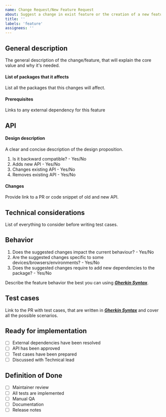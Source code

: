 ```yaml
---
name: Change Request/New Feature Request
about: Suggest a change in exist feature or the creation of a new feature
title: ''
labels: 'feature'
assignees: ''
---
```


## General description
The general description of the change/feature, that will explain the core value and why it's needed.

#### List of packages that it affects
List all the packages that this changes will affect.

#### Prerequisites
Links to any external dependency for this feature

## API

#### Design description

A clear and concise description of the design proposition.

1. Is it backward compatible? - Yes/No
2. Adds new API - Yes/No
3. Changes existing API - Yes/No
4. Removes existing API - Yes/No

#### Changes

Provide link to a PR or code snippet of old and new API.

## Technical considerations

List of everything to consider before writing test cases.

## Behavior

1. Does the suggested changes impact the current behaviour? - Yes/No 
    <!-- If yes, specify which behaviour will be changed and how or provide the link to a PR.-->
2. Are the suggested changes specific to some devices/browsers/environments? - Yes/No 
    <!-- If yes, specify which devices/browsers/environments -->
3. Does the suggested changes require to add new dependencies to the package? - Yes/No 
    <!-- If yes, provide the list of dependencies and explain why it's required. -->

Describe the feature behavior the best you can using 
_**[Gherkin Syntax](https://docs.cucumber.io/gherkin/reference/)**_.

## Test cases

Link to the PR with test cases, that are written in 
_**[Gherkin Syntax](https://docs.cucumber.io/gherkin/reference/)**_ and cover all the possible scenarios.

## Ready for implementation
- [ ] External dependencies have been resolved
- [ ] API has been approved
- [ ] Test cases have been prepared
- [ ] Discussed with Technical lead

## Definition of Done
- [ ] Maintainer review
- [ ] All tests are implemented <!-- automatic testing -->
- [ ] Manual QA
- [ ] Documentation
- [ ] Release notes
